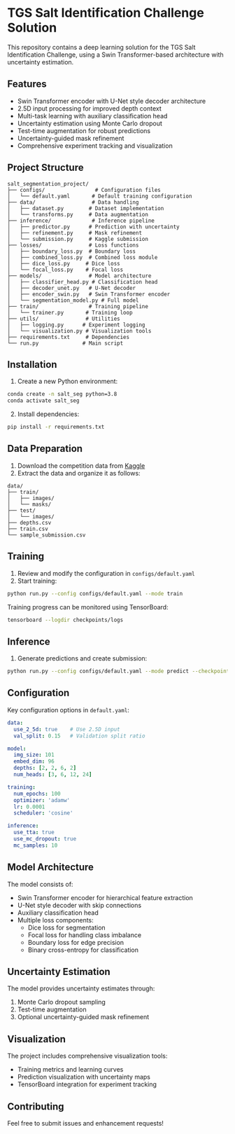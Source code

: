 # TGS Salt Identification Challenge Solution

This repository contains a deep learning solution for the TGS Salt Identification Challenge, using a Swin Transformer-based architecture with uncertainty estimation.

## Features

- Swin Transformer encoder with U-Net style decoder architecture
- 2.5D input processing for improved depth context
- Multi-task learning with auxiliary classification head
- Uncertainty estimation using Monte Carlo dropout
- Test-time augmentation for robust predictions
- Uncertainty-guided mask refinement
- Comprehensive experiment tracking and visualization

## Project Structure

```
salt_segmentation_project/
├── configs/                # Configuration files
│   └── default.yaml       # Default training configuration
├── data/                  # Data handling
│   ├── dataset.py        # Dataset implementation
│   └── transforms.py     # Data augmentation
├── inference/             # Inference pipeline
│   ├── predictor.py      # Prediction with uncertainty
│   ├── refinement.py     # Mask refinement
│   └── submission.py     # Kaggle submission
├── losses/               # Loss functions
│   ├── boundary_loss.py  # Boundary loss
│   ├── combined_loss.py  # Combined loss module
│   ├── dice_loss.py     # Dice loss
│   └── focal_loss.py    # Focal loss
├── models/               # Model architecture
│   ├── classifier_head.py # Classification head
│   ├── decoder_unet.py   # U-Net decoder
│   ├── encoder_swin.py   # Swin Transformer encoder
│   └── segmentation_model.py # Full model
├── train/                # Training pipeline
│   └── trainer.py       # Training loop
├── utils/               # Utilities
│   ├── logging.py      # Experiment logging
│   └── visualization.py # Visualization tools
├── requirements.txt     # Dependencies
└── run.py              # Main script
```

## Installation

1. Create a new Python environment:
```bash
conda create -n salt_seg python=3.8
conda activate salt_seg
```

2. Install dependencies:
```bash
pip install -r requirements.txt
```

## Data Preparation

1. Download the competition data from [Kaggle](https://www.kaggle.com/c/tgs-salt-identification-challenge/data)
2. Extract the data and organize it as follows:
```
data/
├── train/
│   ├── images/
│   └── masks/
├── test/
│   └── images/
├── depths.csv
├── train.csv
└── sample_submission.csv
```

## Training

1. Review and modify the configuration in `configs/default.yaml`
2. Start training:
```bash
python run.py --config configs/default.yaml --mode train
```

Training progress can be monitored using TensorBoard:
```bash
tensorboard --logdir checkpoints/logs
```

## Inference

1. Generate predictions and create submission:
```bash
python run.py --config configs/default.yaml --mode predict --checkpoint checkpoints/best_model.pth
```

## Configuration

Key configuration options in `default.yaml`:

```yaml
data:
  use_2_5d: true    # Use 2.5D input
  val_split: 0.15   # Validation split ratio

model:
  img_size: 101
  embed_dim: 96
  depths: [2, 2, 6, 2]
  num_heads: [3, 6, 12, 24]

training:
  num_epochs: 100
  optimizer: 'adamw'
  lr: 0.0001
  scheduler: 'cosine'

inference:
  use_tta: true
  use_mc_dropout: true
  mc_samples: 10
```

## Model Architecture

The model consists of:
- Swin Transformer encoder for hierarchical feature extraction
- U-Net style decoder with skip connections
- Auxiliary classification head
- Multiple loss components:
  - Dice loss for segmentation
  - Focal loss for handling class imbalance
  - Boundary loss for edge precision
  - Binary cross-entropy for classification

## Uncertainty Estimation

The model provides uncertainty estimates through:
1. Monte Carlo dropout sampling
2. Test-time augmentation
3. Optional uncertainty-guided mask refinement

## Visualization

The project includes comprehensive visualization tools:
- Training metrics and learning curves
- Prediction visualization with uncertainty maps
- TensorBoard integration for experiment tracking

## Contributing

Feel free to submit issues and enhancement requests!